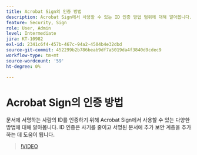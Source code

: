 ```yaml
---
title: Acrobat Sign의 인증 방법
description: Acrobat Sign에서 사용할 수 있는 ID 인증 방법 범위에 대해 알아봅니다.
feature: Security, Sign
role: User, Admin
level: Intermediate
jira: KT-10982
exl-id: 2341c6f4-457b-467c-94a2-4504b4e32dbd
source-git-commit: 452299b2b786beab9df7a5019da4f3840d9cdec9
workflow-type: tm+mt
source-wordcount: '59'
ht-degree: 0%

---
```


# Acrobat Sign의 인증 방법

문서에 서명하는 사람의 ID를 인증하기 위해 Acrobat Sign에서 사용할 수 있는 다양한 방법에 대해 알아봅니다. ID 인증은 사기를 줄이고 서명된 문서에 추가 보안 계층을 추가하는 데 도움이 됩니다.

>[!VIDEO](https://video.tv.adobe.com/v/3419287?quality=12&learn=on&hidetitle=true)
